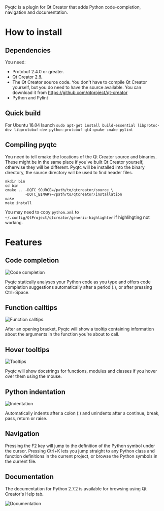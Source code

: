 Pyqtc is a plugin for Qt Creator that adds Python code-completion, navigation
and documentation.

How to install
==============

Dependencies
------------

You need:

  * Protobuf 2.4.0 or greater.
  * Qt Creator 2.8.
  * The Qt Creator source code.  You don't have to compile Qt Creator yourself,
    but you do need to have the source available.  You can download it from
    https://github.com/qtproject/qt-creator
  * Python and Pylint

Quick build
-----------

For Ubuntu 16.04 launch `sudo apt-get install build-essential libprotoc-dev libprotobuf-dev python-protobuf qt4-qmake cmake pylint`

Compiling pyqtc
---------------

You need to tell cmake the locations of the Qt Creator source and binaries.
These might be in the same place if you've built Qt Creator yourself, otherwise
they will be different.  Pyqtc will be installed into the binary directory, the
source directory will be used to find header files.

    mkdir bin
    cd bin
    cmake .. -DQTC_SOURCE=/path/to/qtcreator/source \
             -DQTC_BINARY=/path/to/qtcreator/installation
    make
    make install

You may need to copy `python.xml` to `~/.config/QtProject/qtcreator/generic-highlighter` if highlihgting not working.

Features
========

Code completion
---------------

![Code completion](https://raw.github.com/davidsansome/pyqtc/master/images/completion.png)

Pyqtc statically analyses your Python code as you type and offers code
completion suggestions automatically after a period (.), or after pressing
Ctrl+Space.

Function calltips
-----------------

![Function calltips](https://raw.github.com/davidsansome/pyqtc/master/images/calltip.png)

After an opening bracket, Pyqtc will show a tooltip containing information about
the arguments in the function you're about to call.

Hover tooltips
--------------

![Tooltips](https://raw.github.com/davidsansome/pyqtc/master/images/tooltip.png)

Pyqtc will show docstrings for functions, modules and classes if you hover over
them using the mouse.

Python indentation
------------------

![Indentation](https://raw.github.com/davidsansome/pyqtc/master/images/indentation.png)

Automatically indents after a colon (:) and unindents after a continue, break,
pass, return or raise.

Navigation
----------

Pressing the F2 key will jump to the definition of the Python symbol under the
cursor.
Pressing Ctrl+K lets you jump straight to any Python class and function
definitions in the current project, or browse the Python symbols in the current
file.

Documentation
-------------

The documentation for Python 2.7.2 is available for browsing using Qt Creator's
Help tab.

![Documentation](https://raw.github.com/davidsansome/pyqtc/master/images/help.png)
